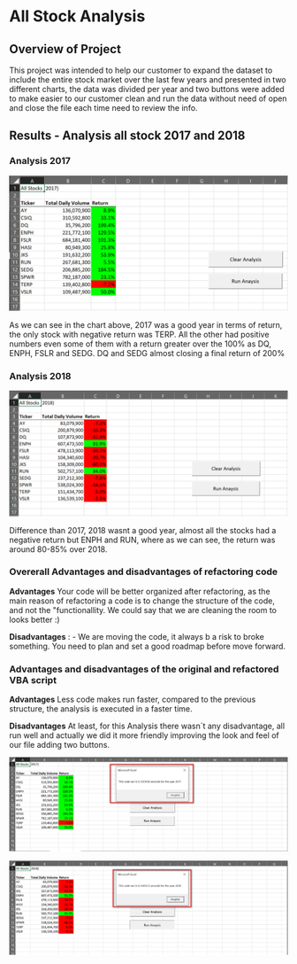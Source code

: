 # All Stock Analysis


## Overview of Project


This project was intended to help our customer to expand the dataset to include the entire stock market over the last few years and presented in two different charts, the data was divided per year and two buttons were added to make easier to our customer clean and run the data without need of open and close the file each time need to review the info.

## Results - Analysis all stock 2017 and 2018 

### Analysis 2017

![All stock 2017](https://github.com/Kenovy/stock-analysis/blob/main/Resources/2017.png)

As we can see in the chart above, 2017 was a good year in terms of return, the only stock with negative return was TERP. All the other had positive numbers even some of them with a return greater over the 100% as DQ, ENPH, FSLR and SEDG. DQ and SEDG almost closing a final return of 200%

### Analysis 2018

![All stock 2018](https://github.com/Kenovy/stock-analysis/blob/main/Resources/2018.png)

Difference than 2017, 2018 wasnt a good year, almost all the stocks had a negative return but ENPH and RUN, where as we can see, the return was around  80-85% over 2018. 


### Overerall Advantages and disadvantages of refactoring code


**Advantages** Your code will be better organized after refactoring, as the main reason of refactoring a code is to change the structure of the code, and not the "functionallity. We could say that we are cleaning the room to looks better :) 

**Disadvantages** : - We are moving the code, it always b a risk to broke something. You need to plan and set a good roadmap before move forward. 


### Advantages and disadvantages of the original and refactored VBA script

**Advantages** Less code makes run faster, compared to the previous structure, the analysis is executed in a faster time.

**Disadvantages** At least, for this Analysis there wasn´t any disadvantage, all run well and actually we did it more friendly improving the look and feel of our file adding two buttons.   

![Rune Time Analysis 2017 ](https://github.com/Kenovy/stock-analysis/blob/main/Resources/RunTime2017.png)


![Rune Time Analysis 2018 ](https://github.com/Kenovy/stock-analysis/blob/main/Resources/RunTime2018.png)


